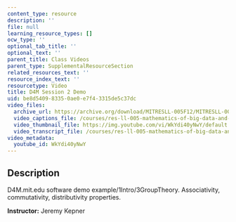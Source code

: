 ```yaml
---
content_type: resource
description: ''
file: null
learning_resource_types: []
ocw_type: ''
optional_tab_title: ''
optional_text: ''
parent_title: Class Videos
parent_type: SupplementalResourceSection
related_resources_text: ''
resource_index_text: ''
resourcetype: Video
title: D4M Session 2 Demo
uid: be8d5409-8335-0ae0-e7f4-3315de5c37dc
video_files:
  archive_url: https://archive.org/download/MITRESLL-005F12/MITRESLL-005F12_L02_Demo_300k.mp4
  video_captions_file: /courses/res-ll-005-mathematics-of-big-data-and-machine-learning-january-iap-2020/f51635e2a64b5f789f835b808f4a674d_WkYdi40yNwY.vtt
  video_thumbnail_file: https://img.youtube.com/vi/WkYdi40yNwY/default.jpg
  video_transcript_file: /courses/res-ll-005-mathematics-of-big-data-and-machine-learning-january-iap-2020/471f1f975ed134485fafbf0be5d06212_WkYdi40yNwY.pdf
video_metadata:
  youtube_id: WkYdi40yNwY
---
```


Description
-----------

D4M.mit.edu software demo example/1Intro/3GroupTheory. Associativity, commutativity, distributivity properties.

**Instructor:** Jeremy Kepner